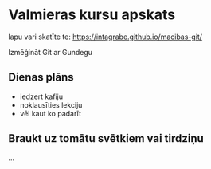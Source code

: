 # Valmieras kursu apskats
lapu vari skatīte te: https://intagrabe.github.io/macibas-git/

Izmēģināt Git ar Gundegu

## Dienas plāns

- iedzert kafiju
- noklausīties lekciju
- vēl kaut ko padarīt

## Braukt uz tomātu svētkiem vai tirdziņu

...

